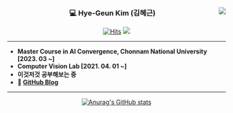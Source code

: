 <div align="center">
  
  <img align="right" src="https://github-readme-stats.vercel.app/api/top-langs/?username=hyegeun&layout=compact&langs_count=10"/>

  ### 💻 Hye-Geun Kim (김혜근)

[![Hits](https://hits.seeyoufarm.com/api/count/incr/badge.svg?url=https%3A%2F%2Fgithub.com%2Fhyegeun%2F&count_bg=%23000000&title_bg=%23000000&icon=github.svg&icon_color=%23FFFFFF&title=Hyegeun+GitHub&edge_flat=false)](https://hits.seeyoufarm.com) <a href = https://www.instagram.com/_hyegeun_/><img src="https://img.shields.io/badge/Instagram-000000?style=flat-square&logo=Instagram&logoColor=FFFFFF"/></a>

---

  <div align="left">


  - **Master Course in AI Convergence, Chonnam National University [2023. 03 ~]**
  - **Computer Vision Lab [2021. 04. 01 ~]**
  - **이것저것 공부해보는 중**
  - **🔗 [GitHub Blog](https://hyegeun.github.io/)**

---
  
  </div>
  
[![Anurag's GitHub stats](https://github-readme-stats.vercel.app/api?username=hyegeun)](https://github.com/hyegeun/github-readme-stats)

  <br>

</div>

